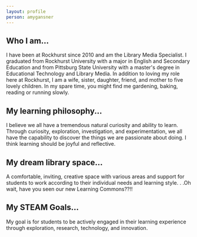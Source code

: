 ```yaml
---
layout: profile
person: amygansner
---
```

## Who I am...

I have been at Rockhurst since 2010 and am the Library Media Specialist. I graduated from Rockhurst University with a major in English and Secondary Education and from Pittsburg State University with a master's degree in Educational Technology and Library Media. In addition to loving my role here at Rockhurst, I am a wife, sister, daughter, friend, and mother to five lovely children. In my spare time, you might find me gardening, baking, reading or running slowly. 

## My learning philosophy...

I believe we all have a tremendous natural curiosity and ability to learn. Through curiosity, exploration, investigation, and experimentation, we all have the capability to discover the things we are passionate about doing. I think learning should be joyful and reflective.

## My dream library space...

A comfortable, inviting, creative space with various areas and support for students to work according to their individual needs and learning style. . .Oh wait, have you seen our new Learning Commons??!!

## My STEAM Goals...

My goal is for students to be actively engaged in their learning experience through exploration, research, technology, and innovation. 
